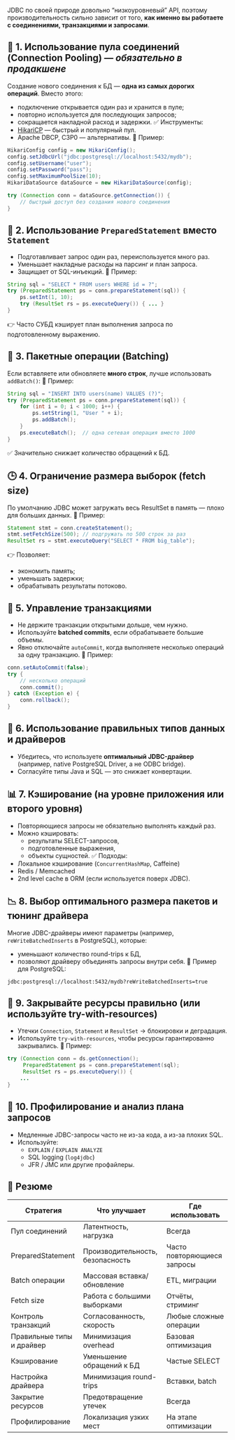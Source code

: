 JDBC по своей природе довольно “низкоуровневый” API, поэтому производительность сильно зависит от того, **как именно вы работаете с соединениями, транзакциями и запросами**.  
## 🧱 1. **Использование пула соединений (Connection Pooling)** — _обязательно в продакшене_
Создание нового соединения к БД — **одна из самых дорогих операций**. Вместо этого:
- подключение открывается один раз и хранится в пуле;
- повторно используется для последующих запросов;
- сокращается накладной расход и задержки.
✅ Инструменты:
- [HikariCP](https://github.com/brettwooldridge/HikariCP) — быстрый и популярный пул.
- Apache DBCP, C3P0 — альтернативы.
📄 Пример:
```java
HikariConfig config = new HikariConfig();
config.setJdbcUrl("jdbc:postgresql://localhost:5432/mydb");
config.setUsername("user");
config.setPassword("pass");
config.setMaximumPoolSize(10);
HikariDataSource dataSource = new HikariDataSource(config);

try (Connection conn = dataSource.getConnection()) {
    // быстрый доступ без создания нового соединения
}
```
## 🧠 2. **Использование `PreparedStatement` вместо `Statement`**
- Подготавливает запрос один раз, переиспользуется много раз.
- Уменьшает накладные расходы на парсинг и план запроса.
- Защищает от SQL-инъекций.
📄 Пример:
```java
String sql = "SELECT * FROM users WHERE id = ?";
try (PreparedStatement ps = conn.prepareStatement(sql)) {
    ps.setInt(1, 10);
    try (ResultSet rs = ps.executeQuery()) { ... }
}
```
👉 Часто СУБД кэширует план выполнения запроса по подготовленному выражению.
## 🧭 3. **Пакетные операции (Batching)**
Если вставляете или обновляете **много строк**, лучше использовать `addBatch()`:
📄 Пример:
```java
String sql = "INSERT INTO users(name) VALUES (?)";
try (PreparedStatement ps = conn.prepareStatement(sql)) {
    for (int i = 0; i < 1000; i++) {
        ps.setString(1, "User " + i);
        ps.addBatch();
    }
    ps.executeBatch();  // одна сетевая операция вместо 1000
}
```
✅ Значительно снижает количество обращений к БД.
## 🕒 4. **Ограничение размера выборок (fetch size)**
По умолчанию JDBC может загружать весь ResultSet в память — плохо для больших данных.
📄 Пример:
```java
Statement stmt = conn.createStatement();
stmt.setFetchSize(500); // подгружать по 500 строк за раз
ResultSet rs = stmt.executeQuery("SELECT * FROM big_table");
```
👉 Позволяет:
- экономить память;
- уменьшать задержки;
- обрабатывать результаты потоково.
## 🔁 5. **Управление транзакциями**
- Не держите транзакции открытыми дольше, чем нужно.
- Используйте **batched commits**, если обрабатываете большие объемы.
- Явно отключайте `autoCommit`, когда выполняете несколько операций за одну транзакцию.
📄 Пример:
```java
conn.setAutoCommit(false);
try {
    // несколько операций
    conn.commit();
} catch (Exception e) {
    conn.rollback();
}
```
## 🚀 6. **Использование правильных типов данных и драйверов**
- Убедитесь, что используете **оптимальный JDBC-драйвер** (например, native PostgreSQL Driver, а не ODBC bridge).
- Согласуйте типы Java и SQL — это снижает конвертации.
## 📊 7. **Кэширование (на уровне приложения или второго уровня)**
- Повторяющиеся запросы не обязательно выполнять каждый раз.
- Можно кэшировать:
    - результаты SELECT-запросов,
    - подготовленные выражения,
    - объекты сущностей.
✅ Подходы:
- Локальное кэширование (`ConcurrentHashMap`, Caffeine)
- Redis / Memcached
- 2nd level cache в ORM (если используется поверх JDBC).
## 📉 8. **Выбор оптимального размера пакетов и тюнинг драйвера**
Многие JDBC-драйверы имеют параметры (например, `reWriteBatchedInserts` в PostgreSQL), которые:
- уменьшают количество round-trips к БД,
- позволяют драйверу объединять запросы внутри себя.
📄 Пример для PostgreSQL:
```
jdbc:postgresql://localhost:5432/mydb?reWriteBatchedInserts=true
```
## 🧼 9. **Закрывайте ресурсы правильно (или используйте try-with-resources)**
- Утечки `Connection`, `Statement` и `ResultSet` → блокировки и деградация.
- Используйте `try-with-resources`, чтобы ресурсы гарантированно закрывались.
📄 Пример:
```java
try (Connection conn = ds.getConnection();
     PreparedStatement ps = conn.prepareStatement(sql);
     ResultSet rs = ps.executeQuery()) {
    ...
}
```
## 🧭 10. **Профилирование и анализ плана запросов**
- Медленные JDBC-запросы часто не из-за кода, а из-за плохих SQL.
- Используйте:
    - `EXPLAIN` / `EXPLAIN ANALYZE`
    - SQL logging (`log4jdbc`)
    - JFR / JMC или другие профайлеры.
## 🏁 Резюме

|Стратегия|Что улучшает|Где использовать|
|---|---|---|
|Пул соединений|Латентность, нагрузка|Всегда|
|PreparedStatement|Производительность, безопасность|Часто повторяющиеся запросы|
|Batch операции|Массовая вставка/обновление|ETL, миграции|
|Fetch size|Работа с большими выборками|Отчёты, стриминг|
|Контроль транзакций|Согласованность, скорость|Любые сложные операции|
|Правильные типы и драйвер|Минимизация overhead|Базовая оптимизация|
|Кэширование|Уменьшение обращений к БД|Частые SELECT|
|Настройка драйвера|Минимизация round-trips|Вставки, batch|
|Закрытие ресурсов|Предотвращение утечек|Всегда|
|Профилирование|Локализация узких мест|На этапе оптимизации|
